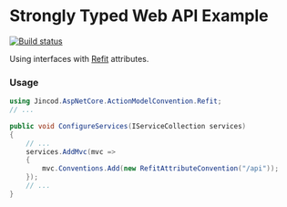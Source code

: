 # Strongly Typed Web API Example

[![Build status](https://ci.appveyor.com/api/projects/status/suiawclecetsby2r?svg=true)](https://ci.appveyor.com/project/jincod/stronglytypedwebapi)

Using interfaces with [Refit](https://github.com/paulcbetts/refit) attributes.

### Usage

```csharp
using Jincod.AspNetCore.ActionModelConvention.Refit;
// ...

public void ConfigureServices(IServiceCollection services)
{
    // ...
    services.AddMvc(mvc =>
    {
        mvc.Conventions.Add(new RefitAttributeConvention("/api"));
    });
    // ...
}
```
